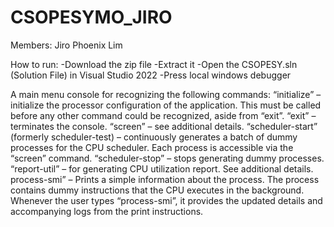 # CSOPESYMO_JIRO

Members: Jiro Phoenix Lim

How to run:
-Download the zip file
-Extract it
-Open the CSOPESY.sln (Solution File) in Visual Studio 2022
-Press local windows debugger

A main menu console for recognizing the following commands:
“initialize” – initialize the processor configuration of the application. This must be called
before any other command could be recognized, aside from “exit”.
“exit” – terminates the console.
“screen” – see additional details.
“scheduler-start” (formerly scheduler-test) – continuously generates a batch of dummy
processes for the CPU scheduler. Each process is accessible via the “screen” command.
“scheduler-stop” – stops generating dummy processes.
“report-util” – for generating CPU utilization report. See additional details.
process-smi” – Prints a simple information about the process. The process contains
dummy instructions that the CPU executes in the background. Whenever the user types “process-smi”,
it provides the updated details and accompanying logs from the print instructions.
